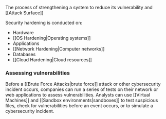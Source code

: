 
The process of strengthening a system to reduce its vulnerability and [[Attack Surface]]

Security hardening is conducted on:

- Hardware
- [[OS Hardening|Operating systems]]
- Applications
- [[Network Hardening|Computer networks]]
- Databases
- [[Cloud Hardening|Cloud resources]]

### Assessing vulnerabilities

Before a [[Brute Force Attacks|brute force]] attack or other cybersecurity incident occurs, companies can run a series of tests on their network or web applications to assess vulnerabilities. Analysts can use [[Virtual Machines]] and [[Sandbox environments|sandboxes]] to test suspicious files, check for vulnerabilities before an event occurs, or to simulate a cybersecurity incident.